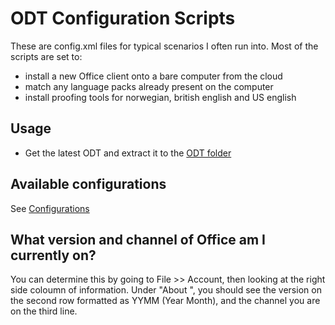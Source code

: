 # ODT Configuration Scripts 
These are config.xml files for typical scenarios I often run into. 
Most of the scripts are set to:
- install a new Office client onto a bare computer from the cloud
- match any language packs already present on the computer
- install proofing tools for norwegian, british english and US english

## Usage
- Get the latest ODT and extract it to the [ODT folder](/ODT/README.md)

## Available configurations
See [Configurations](Configurations.md)

## What version and channel of Office am I currently on?
You can determine this by going to File >> Account, then looking at the right side coloumn of information. 
Under "About <OfficeApp>", you should see the version on the second row formatted as YYMM (Year Month), and the channel you are on the third line.
